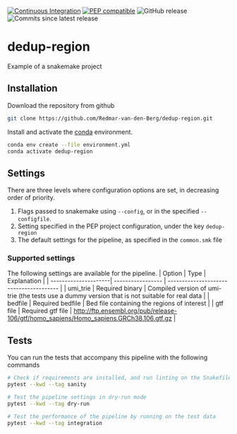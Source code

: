 [![Continuous Integration](https://github.com/Redmar-van-den-Berg/dedup-region/actions/workflows/ci.yml/badge.svg)](https://github.com/Redmar-van-den-Berg/dedup-region/actions/workflows/ci.yml)
[![PEP compatible](http://pepkit.github.io/img/PEP-compatible-green.svg)](http://pepkit.github.io)
![GitHub release](https://img.shields.io/github/v/release/redmar-van-den-berg/dedup-region)
![Commits since latest release](https://img.shields.io/github/commits-since/redmar-van-den-berg/dedup-region/latest)

# dedup-region
Example of a snakemake project

## Installation
Download the repository from github
```bash
git clone https://github.com/Redmar-van-den-Berg/dedup-region.git
```

Install and activate the
[conda](https://docs.conda.io/en/latest/miniconda.html)
environment.
```bash
conda env create --file environment.yml
conda activate dedup-region
```

## Settings
There are three levels where configuration options are set, in decreasing order
of priority.
1. Flags passed to snakemake using `--config`, or in the specified
   `--configfile`.
2. Setting specified in the PEP project configuration, under the key
   `dedup-region`
3. The default settings for the pipeline, as specified in the `common.smk` file

### Supported settings
The following settings are available for the pipeline.
| Option               | Type              | Explanation                             |
| ---------------------| ----------------- | --------------------------------------- |
| umi_trie             | Required binary   | Compiled version of umi-trie (the tests use a dummy version that is not suitable for real data |
| bedfile              | Required bedfile  | Bed file containing the regions of interest |
| gtf file             | Required gtf file | http://ftp.ensembl.org/pub/release-106/gtf/homo_sapiens/Homo_sapiens.GRCh38.106.gtf.gz |

## Tests
You can run the tests that accompany this pipeline with the following commands

```bash
# Check if requirements are installed, and run linting on the Snakefile
pytest --kwd --tag sanity

# Test the pipeline settings in dry-run mode
pytest --kwd --tag dry-run

# Test the performance of the pipeline by running on the test data
pytest --kwd --tag integration
```
